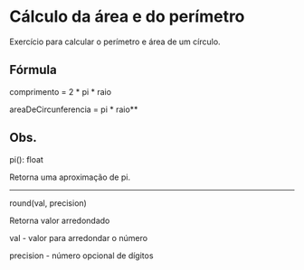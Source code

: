 # Cálculo da área e do perímetro

Exercício para calcular o perímetro e área de um círculo.

## Fórmula

comprimento = 2 * pi * raio

areaDeCircunferencia = pi * raio**

## Obs.

pi(): float

Retorna uma aproximação de pi.

----

round(val, precision)

Retorna valor arredondado

val - valor para arredondar o número

precision - número opcional de dígitos
